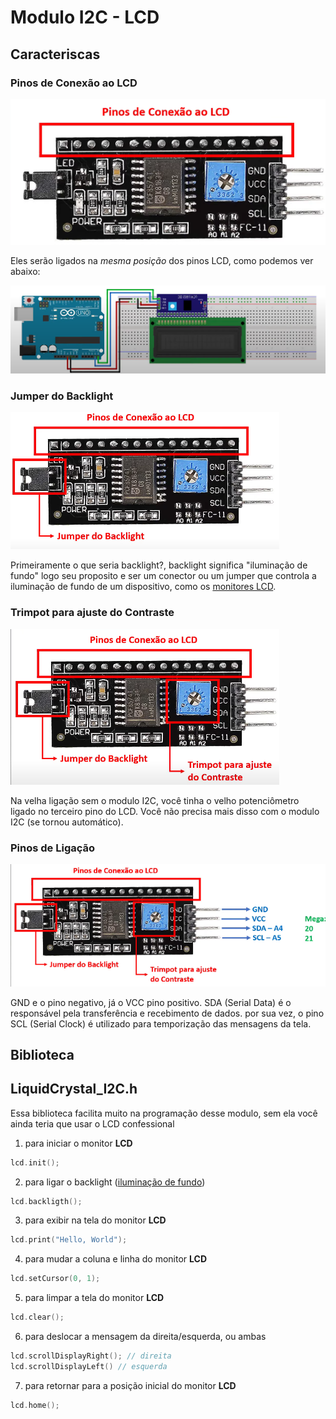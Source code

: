 # Modulo I2C - **LCD**
## Caracteriscas
### Pinos de Conexão ao LCD
![pinos superiores](image.png)

Eles serão ligados na *mesma posição* dos pinos LCD, como podemos ver abaixo:

![protoboard+pinos](image-1.png)

### Jumper do Backlight
![jumper backlight](image-2.png)

Primeiramente o que seria backlight?, backlight significa "iluminação de fundo" logo seu proposito e ser um conector ou um jumper que controla a iluminação de fundo de um dispositivo, como os <u>monitores LCD</u>.

### Trimpot para ajuste do Contraste
![trimpot contraste](image-3.png)

Na velha ligação sem o modulo I2C, você tinha o velho potenciômetro ligado no terceiro pino do LCD. Você não precisa mais disso com o modulo I2C (se tornou automático).

### Pinos de Ligação
![pinos de ligação](image-4.png)

GND e o pino negativo, já o VCC pino positivo.
SDA (Serial Data) é o responsável pela transferência e recebimento de dados. por sua vez, o pino SCL (Serial Clock) é utilizado para temporização das mensagens da tela.

## Biblioteca
## LiquidCrystal_I2C.h
Essa biblioteca facilita muito na programação desse modulo, sem ela você ainda teria que usar o LCD confessional
1. para iniciar o monitor **LCD**
```c++
lcd.init();
```
2. para ligar o backlight (<u>iluminação de fundo</u>)
```c++
lcd.backligth();
```
3. para exibir na tela do monitor **LCD**
```c++
lcd.print("Hello, World");
```
4.  para mudar a coluna e linha do monitor **LCD**
```c++
lcd.setCursor(0, 1);
```
5. para limpar a tela do monitor **LCD**
```c++
lcd.clear();
```
6. para deslocar a mensagem da direita/esquerda, ou ambas
```c++
lcd.scrollDisplayRight(); // direita
lcd.scrollDisplayLeft() // esquerda 
```
7. para retornar para a posição inicial do monitor **LCD**
```c++
lcd.home();
```